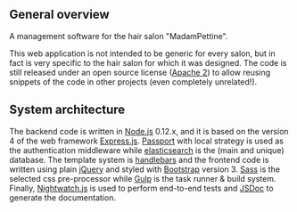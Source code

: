 General overview
----------------
A management software for the hair salon "MadamPettine".

This web application is not intended to be generic for every salon, but in fact is
very specific to the hair salon for which it was designed. The code is still released
under an open source license ([Apache 2](http://www.apache.org/licenses/LICENSE-2.0))
to allow reusing snippets of the code in other projects (even completely unrelated!).

System architecture
-------------------
The backend code is written in [Node.js](https://nodejs.org) 0.12.x, and it is based
on the version 4 of the web framework [Express.js](http://expressjs.com/).
[Passport](http://passportjs.org/) with local strategy is used as the authentication
middleware while [elasticsearch](https://www.elastic.co/products/elasticsearch) is
the (main and unique) database.
The template system is [handlebars](http://handlebarsjs.com/) and the frontend code
is written using plain [jQuery](https://jquery.com/) and styled with
[Bootstrap](http://getbootstrap.com/) version 3.
[Sass](http://sass-lang.com/) is the selected css pre-processor while [Gulp](http://gulpjs.com/)
is the task runner & build system.
Finally, [Nightwatch.js](http://nightwatchjs.org/) is used to perform end-to-end
tests and [JSDoc](https://github.com/jsdoc3/jsdoc) to generate the documentation.
